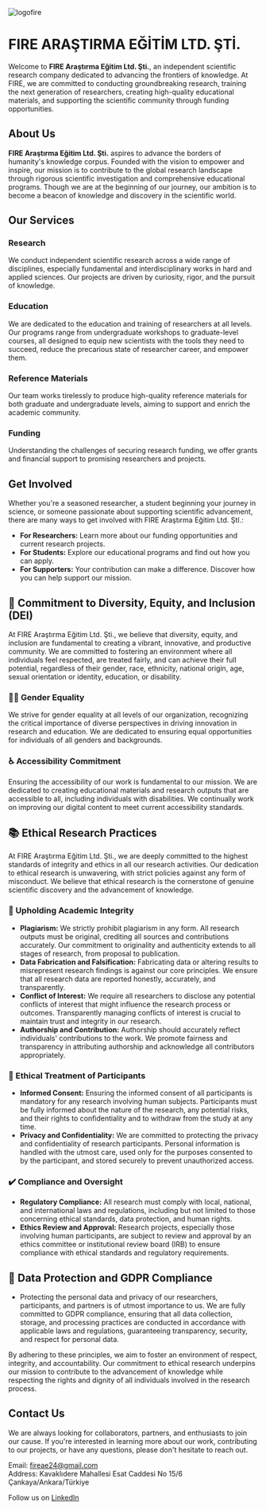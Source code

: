 ![logofire](https://github.com/fire-ae/fire-ae.github.io/assets/162897064/66fa67e8-633e-4ed2-a23e-5fab6beeaa47)

# FIRE ARAŞTIRMA EĞİTİM LTD. ŞTİ.

Welcome to **FIRE Araştırma Eğitim Ltd. Şti.**, an independent scientific research company dedicated to advancing the frontiers of knowledge. At FIRE, we are committed to conducting groundbreaking research, training the next generation of researchers, creating high-quality educational materials, and supporting the scientific community through funding opportunities.

## About Us

**FIRE Araştırma Eğitim Ltd. Şti.** aspires to advance the borders of humanity's knowledge corpus. Founded with the vision to empower and inspire, our mission is to contribute to the global research landscape through rigorous scientific investigation and comprehensive educational programs. Though we are at the beginning of our journey, our ambition is to become a beacon of knowledge and discovery in the scientific world.

## Our Services

### Research

We conduct independent scientific research across a wide range of disciplines, especially fundamental and interdisciplinary works in hard and applied sciences. Our projects are driven by curiosity, rigor, and the pursuit of knowledge.

### Education

We are dedicated to the education and training of researchers at all levels. Our programs range from undergraduate workshops to graduate-level courses, all designed to equip new scientists with the tools they need to succeed, reduce the precarious state of researcher career, and empower them.

### Reference Materials

Our team works tirelessly to produce high-quality reference materials for both graduate and undergraduate levels, aiming to support and enrich the academic community.

### Funding

Understanding the challenges of securing research funding, we offer grants and financial support to promising researchers and projects.

## Get Involved

Whether you're a seasoned researcher, a student beginning your journey in science, or someone passionate about supporting scientific advancement, there are many ways to get involved with FIRE Araştırma Eğitim Ltd. ŞtI.:

- **For Researchers:** Learn more about our funding opportunities and current research projects.
- **For Students:** Explore our educational programs and find out how you can apply.
- **For Supporters:** Your contribution can make a difference. Discover how you can help support our mission.

## 🌈 Commitment to Diversity, Equity, and Inclusion (DEI)

At FIRE Araştırma Eğitim Ltd. Şti., we believe that diversity, equity, and inclusion are fundamental to creating a vibrant, innovative, and productive community. We are committed to fostering an environment where all individuals feel respected, are treated fairly, and can achieve their full potential, regardless of their gender, race, ethnicity, national origin, age, sexual orientation or identity, education, or disability.

### 👩‍🔬 Gender Equality

We strive for gender equality at all levels of our organization, recognizing the critical importance of diverse perspectives in driving innovation in research and education. We are dedicated to ensuring equal opportunities for individuals of all genders and backgrounds.

### ♿ Accessibility Commitment

Ensuring the accessibility of our work is fundamental to our mission. We are dedicated to creating educational materials and research outputs that are accessible to all, including individuals with disabilities. We continually work on improving our digital content to meet current accessibility standards.

## 📚 Ethical Research Practices

At FIRE Araştırma Eğitim Ltd. Şti., we are deeply committed to the highest standards of integrity and ethics in all our research activities. Our dedication to ethical research is unwavering, with strict policies against any form of misconduct. We believe that ethical research is the cornerstone of genuine scientific discovery and the advancement of knowledge.

### 🚫 Upholding Academic Integrity

- **Plagiarism:** We strictly prohibit plagiarism in any form. All research outputs must be original, crediting all sources and contributions accurately. Our commitment to originality and authenticity extends to all stages of research, from proposal to publication.
- **Data Fabrication and Falsification:** Fabricating data or altering results to misrepresent research findings is against our core principles. We ensure that all research data are reported honestly, accurately, and transparently.
- **Conflict of Interest:** We require all researchers to disclose any potential conflicts of interest that might influence the research process or outcomes. Transparently managing conflicts of interest is crucial to maintain trust and integrity in our research.
- **Authorship and Contribution:** Authorship should accurately reflect individuals' contributions to the work. We promote fairness and transparency in attributing authorship and acknowledge all contributors appropriately.

### 🤝 Ethical Treatment of Participants

- **Informed Consent:** Ensuring the informed consent of all participants is mandatory for any research involving human subjects. Participants must be fully informed about the nature of the research, any potential risks, and their rights to confidentiality and to withdraw from the study at any time.
- **Privacy and Confidentiality:** We are committed to protecting the privacy and confidentiality of research participants. Personal information is handled with the utmost care, used only for the purposes consented to by the participant, and stored securely to prevent unauthorized access.

### ✔️ Compliance and Oversight

- **Regulatory Compliance:** All research must comply with local, national, and international laws and regulations, including but not limited to those concerning ethical standards, data protection, and human rights.
- **Ethics Review and Approval:** Research projects, especially those involving human participants, are subject to review and approval by an ethics committee or institutional review board (IRB) to ensure compliance with ethical standards and regulatory requirements.

## 💾 Data Protection and GDPR Compliance

- Protecting the personal data and privacy of our researchers, participants, and partners is of utmost importance to us. We are fully committed to GDPR compliance, ensuring that all data collection, storage, and processing practices are conducted in accordance with applicable laws and regulations, guaranteeing transparency, security, and respect for personal data.

By adhering to these principles, we aim to foster an environment of respect, integrity, and accountability. Our commitment to ethical research underpins our mission to contribute to the advancement of knowledge while respecting the rights and dignity of all individuals involved in the research process.


## Contact Us

We are always looking for collaborators, partners, and enthusiasts to join our cause. If you're interested in learning more about our work, contributing to our projects, or have any questions, please don't hesitate to reach out.

Email: [fireae24@gmail.com](mailto:fireae24@gmail.com)  
Address: Kavaklıdere Mahallesi Esat Caddesi No 15/6 Çankaya/Ankara/Türkiye

Follow us on [LinkedIn](https://www.linkedin.com/company/102201413/admin/feed/posts/) 
